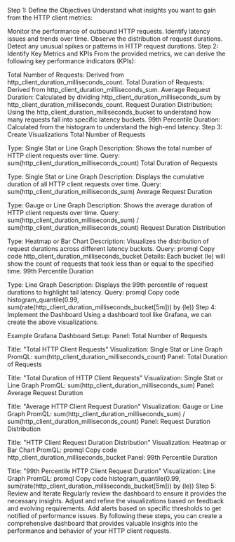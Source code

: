 Step 1: Define the Objectives
Understand what insights you want to gain from the HTTP client metrics:

Monitor the performance of outbound HTTP requests.
Identify latency issues and trends over time.
Observe the distribution of request durations.
Detect any unusual spikes or patterns in HTTP request durations.
Step 2: Identify Key Metrics and KPIs
From the provided metrics, we can derive the following key performance indicators (KPIs):

Total Number of Requests: Derived from http_client_duration_milliseconds_count.
Total Duration of Requests: Derived from http_client_duration_milliseconds_sum.
Average Request Duration: Calculated by dividing http_client_duration_milliseconds_sum by http_client_duration_milliseconds_count.
Request Duration Distribution: Using the http_client_duration_milliseconds_bucket to understand how many requests fall into specific latency buckets.
99th Percentile Duration: Calculated from the histogram to understand the high-end latency.
Step 3: Create Visualizations
Total Number of Requests

Type: Single Stat or Line Graph
Description: Shows the total number of HTTP client requests over time.
Query: sum(http_client_duration_milliseconds_count)
Total Duration of Requests

Type: Single Stat or Line Graph
Description: Displays the cumulative duration of all HTTP client requests over time.
Query: sum(http_client_duration_milliseconds_sum)
Average Request Duration

Type: Gauge or Line Graph
Description: Shows the average duration of HTTP client requests over time.
Query: sum(http_client_duration_milliseconds_sum) / sum(http_client_duration_milliseconds_count)
Request Duration Distribution

Type: Heatmap or Bar Chart
Description: Visualizes the distribution of request durations across different latency buckets.
Query:
promql
Copy code
http_client_duration_milliseconds_bucket
Details: Each bucket (le) will show the count of requests that took less than or equal to the specified time.
99th Percentile Duration

Type: Line Graph
Description: Displays the 99th percentile of request durations to highlight tail latency.
Query:
promql
Copy code
histogram_quantile(0.99, sum(rate(http_client_duration_milliseconds_bucket[5m])) by (le))
Step 4: Implement the Dashboard
Using a dashboard tool like Grafana, we can create the above visualizations.

Example Grafana Dashboard Setup:
Panel: Total Number of Requests

Title: "Total HTTP Client Requests"
Visualization: Single Stat or Line Graph
PromQL: sum(http_client_duration_milliseconds_count)
Panel: Total Duration of Requests

Title: "Total Duration of HTTP Client Requests"
Visualization: Single Stat or Line Graph
PromQL: sum(http_client_duration_milliseconds_sum)
Panel: Average Request Duration

Title: "Average HTTP Client Request Duration"
Visualization: Gauge or Line Graph
PromQL: sum(http_client_duration_milliseconds_sum) / sum(http_client_duration_milliseconds_count)
Panel: Request Duration Distribution

Title: "HTTP Client Request Duration Distribution"
Visualization: Heatmap or Bar Chart
PromQL:
promql
Copy code
http_client_duration_milliseconds_bucket
Panel: 99th Percentile Duration

Title: "99th Percentile HTTP Client Request Duration"
Visualization: Line Graph
PromQL:
promql
Copy code
histogram_quantile(0.99, sum(rate(http_client_duration_milliseconds_bucket[5m])) by (le))
Step 5: Review and Iterate
Regularly review the dashboard to ensure it provides the necessary insights.
Adjust and refine the visualizations based on feedback and evolving requirements.
Add alerts based on specific thresholds to get notified of performance issues.
By following these steps, you can create a comprehensive dashboard that provides valuable insights into the performance and behavior of your HTTP client requests.
